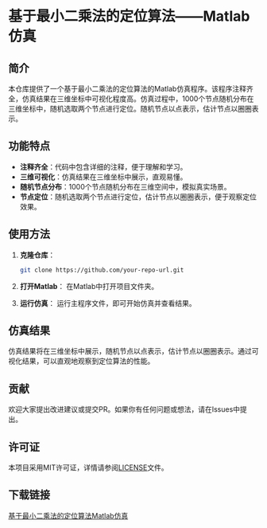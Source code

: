 # 基于最小二乘法的定位算法——Matlab仿真

## 简介

本仓库提供了一个基于最小二乘法的定位算法的Matlab仿真程序。该程序注释齐全，仿真结果在三维坐标中可视化程度高。仿真过程中，1000个节点随机分布在三维坐标中，随机选取两个节点进行定位。随机节点以点表示，估计节点以圈圈表示。

## 功能特点

- **注释齐全**：代码中包含详细的注释，便于理解和学习。
- **三维可视化**：仿真结果在三维坐标中展示，直观易懂。
- **随机节点分布**：1000个节点随机分布在三维空间中，模拟真实场景。
- **节点定位**：随机选取两个节点进行定位，估计节点以圈圈表示，便于观察定位效果。

## 使用方法

1. **克隆仓库**：
   ```bash
   git clone https://github.com/your-repo-url.git
   ```

2. **打开Matlab**：
   在Matlab中打开项目文件夹。

3. **运行仿真**：
   运行主程序文件，即可开始仿真并查看结果。

## 仿真结果

仿真结果将在三维坐标中展示，随机节点以点表示，估计节点以圈圈表示。通过可视化结果，可以直观地观察到定位算法的性能。

## 贡献

欢迎大家提出改进建议或提交PR。如果你有任何问题或想法，请在Issues中提出。

## 许可证

本项目采用MIT许可证，详情请参阅[LICENSE](LICENSE)文件。

## 下载链接

[基于最小二乘法的定位算法Matlab仿真](https://pan.quark.cn/s/17da037ef077)